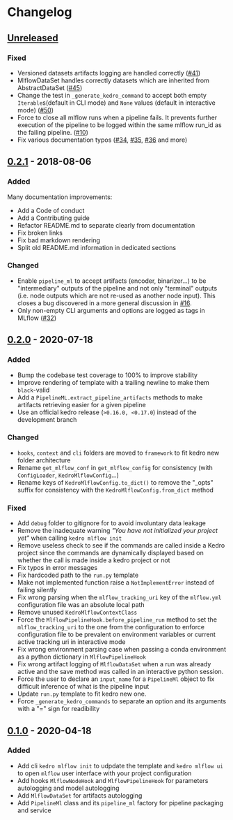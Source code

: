 # Changelog

## [Unreleased]

### Fixed

- Versioned datasets artifacts logging are handled correctly ([#41](https://github.com/Galileo-Galilei/kedro-mlflow/issues/41))
- MlflowDataSet handles correctly datasets which are inherited from AbstractDataSet ([#45](https://github.com/Galileo-Galilei/kedro-mlflow/issues/45))
- Change the test in `_generate_kedro_command` to accept both empty `Iterable`s(default in CLI mode) and `None` values (default in interactive mode) ([#50](https://github.com/Galileo-Galilei/kedro-mlflow/issues/50))
- Force to close all mlflow runs when a pipeline fails. It prevents further execution of the pipeline to be logged within the same mlflow run_id as the failing pipeline. ([#10](https://github.com/Galileo-Galilei/kedro-mlflow/issues/10))
- Fix various documentation typos ([#34](https://github.com/Galileo-Galilei/kedro-mlflow/pull/34), [#35](https://github.com/Galileo-Galilei/kedro-mlflow/pull/35), [#36](https://github.com/Galileo-Galilei/kedro-mlflow/pull/36) and more)

## [0.2.1] - 2018-08-06

### Added
Many documentation improvements:
  - Add a Code of conduct
  - Add a Contributing guide
  - Refactor README.md to separate clearly from documentation
  - Fix broken links
  - Fix bad markdown rendering
  - Split old README.md information in dedicated sections

### Changed

- Enable ``pipeline_ml`` to accept artifacts (encoder, binarizer...) to be "intermediary" outputs of the pipeline and not only "terminal" outputs (i.e. node outputs which are not re-used as another node input). This closes a bug discovered in a more general discussion in [#16](https://github.com/Galileo-Galilei/kedro-mlflow/issues/16).
- Only non-empty CLI arguments and options are logged as tags in MLflow ([#32](https://github.com/Galileo-Galilei/kedro-mlflow/issues/16))

## [0.2.0] - 2020-07-18

### Added

- Bump the codebase test coverage to 100% to improve stability
- Improve rendering of template with a trailing newline to make them  ```black```-valid
- Add a ``PipelineML.extract_pipeline_artifacts`` methods to make artifacts retrieving easier for a given pipeline
- Use an official kedro release (``>0.16.0, <0.17.0``) instead of the development branch

### Changed

- ``hooks``, ``context`` and ``cli`` folders are moved to ``framework`` to fit kedro new folder architecture
- Rename ``get_mlflow_conf`` in ``get_mlflow_config`` for consistency (with ``ConfigLoader``, ``KedroMlflowConfig``...)
- Rename keys of ``KedroMlflowConfig.to_dict()`` to remove the "_opts" suffix for consistency with the ``KedroMlflowConfig.from_dict`` method

### Fixed

- Add ```debug``` folder to gitignore for to avoid involuntary data leakage
- Remove the inadequate warning *"You have not initialized your project yet"* when calling ```kedro mlflow init```
- Remove useless check to see if the commands are called inside a Kedro project since the commands are dynamically displayed based on whether the call is made inside a kedro project or not
- Fix typos in error messages
- Fix hardcoded path to the ``run.py`` template
- Make not implemented function raise a ``NotImplementError`` instead of failing silently
- Fix wrong parsing when the ``mlflow_tracking_uri`` key of the ``mlflow.yml`` configuration file was an absolute local path
- Remove unused ``KedroMlflowContextClass``
- Force the ``MlflowPipelineHook.before_pipeline_run`` method to set the ``mlflow_tracking_uri`` to the one from the configuration to enforce configuration file to be prevalent on environment variables or current active tracking uri in interactive mode
- Fix wrong environment parsing case when passing a conda environment as a python dictionary in ``MlflowPipelineHook``
- Fix wrong artifact logging of ``MlflowDataSet`` when a run was already active and the save method was called in an interactive python session.
- Force the user to declare an ``input_name`` for a ``PipelineMl`` object to fix difficult inference of what is the pipeline input
- Update ``run.py`` template to fit kedro new one.
- Force ``_generate_kedro_commands`` to separate an option and its arguments with a "=" sign for readibility

## [0.1.0] - 2020-04-18

### Added

- Add cli ``kedro mlflow init`` to udpdate the template and ``kedro mlflow ui`` to open ``mlflow`` user interface with your project configuration
- Add hooks ``MlflowNodeHook`` and ``MlflowPipelineHook`` for parameters autologging and model autologging
- Add ``MlflowDataSet`` for artifacts autologging
- Add ``PipelineMl`` class and its ``pipeline_ml`` factory for pipeline packaging and service

[unreleased]: https://github.com/Galileo-Galilei/kedro-mlflow/compare/0.2.1...HEAD
[0.2.1]: https://github.com/Galileo-Galilei/kedro-mlflow/compare/0.2.0...0.2.1
[0.2.0]: https://github.com/Galileo-Galilei/kedro-mlflow/compare/0.1.0...0.2.0
[0.1.0]: https://github.com/Galileo-Galilei/kedro-mlflow/releases/tag/0.1.0
